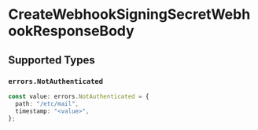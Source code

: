 # CreateWebhookSigningSecretWebhookResponseBody


## Supported Types

### `errors.NotAuthenticated`

```typescript
const value: errors.NotAuthenticated = {
  path: "/etc/mail",
  timestamp: "<value>",
};
```

